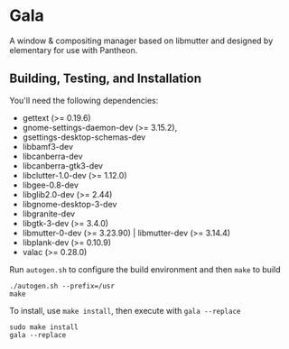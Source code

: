# Gala

A window & compositing manager based on libmutter and designed by elementary for use with Pantheon.

## Building, Testing, and Installation

You'll need the following dependencies:
* gettext (>= 0.19.6)
* gnome-settings-daemon-dev (>= 3.15.2),
* gsettings-desktop-schemas-dev
* libbamf3-dev
* libcanberra-dev
* libcanberra-gtk3-dev
* libclutter-1.0-dev (>= 1.12.0)
* libgee-0.8-dev
* libglib2.0-dev (>= 2.44)
* libgnome-desktop-3-dev
* libgranite-dev
* libgtk-3-dev (>= 3.4.0)
* libmutter-0-dev (>= 3.23.90) | libmutter-dev (>= 3.14.4)
* libplank-dev (>= 0.10.9)
* valac (>= 0.28.0)

Run `autogen.sh` to configure the build environment and then `make` to build

    ./autogen.sh --prefix=/usr
    make

To install, use `make install`, then execute with `gala --replace`

    sudo make install
    gala --replace
